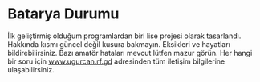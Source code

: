 # Batarya Durumu
 
İlk geliştirmiş olduğum programlardan biri lise projesi olarak tasarlandı.
Hakkında kısmı güncel değil kusura bakmayın.
Eksikleri ve hayatları bildirebilirsiniz.
Bazı amatör hataları mevcut lütfen mazur görün. 
Her hangi bir soru için www.ugurcan.rf.gd adresinden tüm iletişim bilgilerine ulaşabilirsiniz.
